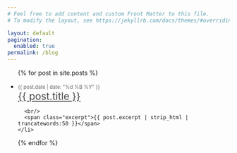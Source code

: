 ```yaml
---
# Feel free to add content and custom Front Matter to this file.
# To modify the layout, see https://jekyllrb.com/docs/themes/#overriding-theme-defaults

layout: default
pagination:
  enabled: true
permalink: /blog
---
```


<style>
    .post-date {
        font-size: 0.8em; /* Imposta il font più piccolo */
        color: #666; /* Opzionale: Cambia il colore se desiderato */
    }

    .post-title {
        font-size: 1.6em; /* Imposta il font più piccolo */
        color: #444; /* Opzionale: Cambia il colore se desiderato */
    }

    .excerpt {
        font-size: 1.0em; /* Imposta il font più piccolo */
        color: #999; /* Opzionale: Cambia il colore se desiderato */
    }
</style>

<ul>
  
  {% for post in site.posts %}
    <li>
      <span class="post-date">{{ post.date | date: "%d %B %Y" }}</span>
      <br/>
      <a href="{{ post.url }}" class="post-title">
      {{ post.title }}
      </a>
      
      <br/>
      <span class="excerpt">{{ post.excerpt | strip_html | truncatewords:50 }}</span>
    </li>
  {% endfor %}
</ul>

